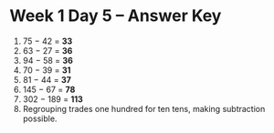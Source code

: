 # Week 1 Day 5 – Answer Key

1. 75 − 42 = **33**
2. 63 − 27 = **36**
3. 94 − 58 = **36**
4. 70 − 39 = **31**
5. 81 − 44 = **37**
6. 145 − 67 = **78**
7. 302 − 189 = **113**
8. Regrouping trades one hundred for ten tens, making subtraction possible.
